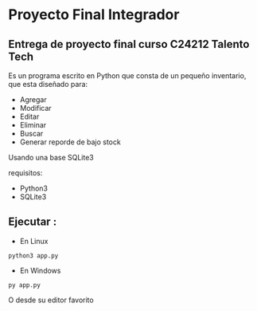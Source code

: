 # Proyecto Final Integrador 

## Entrega de proyecto final curso C24212 Talento Tech

Es un programa escrito en Python que consta de un pequeño inventario,
que esta diseñado para:

- Agregar
- Modificar
- Editar
- Eliminar 
- Buscar 
- Generar reporde de bajo stock 

Usando una base SQLite3 

requisitos:

- Python3
- SQLite3

## Ejecutar :

- En Linux
```
python3 app.py 

```

- En Windows 

```
py app.py 

```

O desde su  editor favorito 